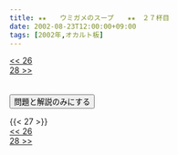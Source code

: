 ```yaml
---
title: ★★　　ウミガメのスープ　　★★　２７杯目
date: 2002-08-23T12:00:00+09:00
tags: [2002年,オカルト板]
---
```

<div class="th_left"><a href="../26"><< 26</a></div>
<div class="th_right"><a href="../28">28 >></a></div>
<br><br>
<script src="../../js/cupsoup.js"></script>
<form>
<input type="button" value="問題と解説のみにする" onClick="toggleCupsoup()">
</form>
{{< 27 >}}
<div class="th_left"><a href="../26"><< 26</a></div>
<div class="th_right"><a href="../28">28 >></a></div>